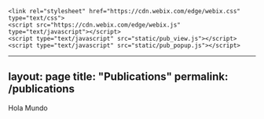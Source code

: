     <link rel="stylesheet" href="https://cdn.webix.com/edge/webix.css" type="text/css"> 
    <script src="https://cdn.webix.com/edge/webix.js" type="text/javascript"></script>
    <script type="text/javascript" src="static/pub_view.js"></script>
    <script type="text/javascript" src="static/pub_popup.js"></script>


---
layout: page
title: "Publications"
permalink: /publications
---

Hola Mundo
<script type="text/javascript" charset="utf-8">
	var pdpager =  {view:"pager",id:"pdpager",size:50, group:10};
	var popup = createPopup();

	webix.ui(createMainView());
</script>
 